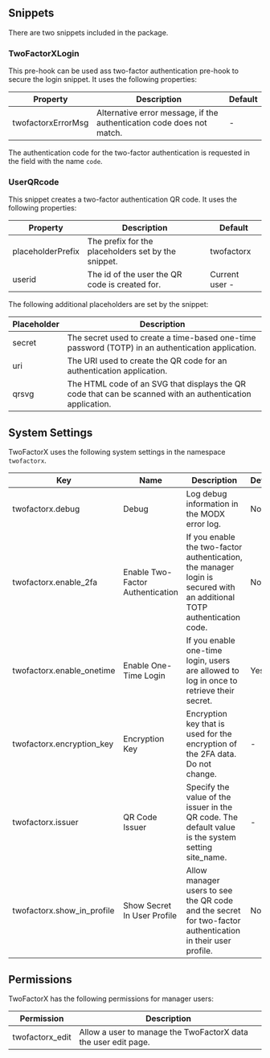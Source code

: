 ## Snippets

There are two snippets included in the package.

### TwoFactorXLogin

This pre-hook can be used ass two-factor authentication pre-hook to secure the
login snippet. It uses the following properties:

| Property           | Description                                                           | Default |
|--------------------|-----------------------------------------------------------------------|---------|
| twofactorxErrorMsg | Alternative error message, if the authentication code does not match. | -       |

The authentication code for the two-factor authentication is requested in the
field with the name `code`.

### UserQRcode

This snippet creates a two-factor authentication QR code. It uses the following properties:

| Property          | Description                                         | Default        |
|-------------------|-----------------------------------------------------|----------------|
| placeholderPrefix | The prefix for the placeholders set by the snippet. | twofactorx     |
| userid            | The id of the user the QR code is created for.      | Current user - |

The following additional placeholders are set by the snippet:

| Placeholder | Description                                                                                               | 
|-------------|-----------------------------------------------------------------------------------------------------------|
| secret      | The secret used to create a time-based one-time password (TOTP) in an authentication application.         |
| uri         | The URI used to create the QR code for an authentication application.                                     |
| qrsvg       | The HTML code of an SVG that displays the QR code that can be scanned with an authentication application. |


## System Settings

TwoFactorX uses the following system settings in the namespace `twofactorx`.

| Key                        | Name                             | Description                                                                                                            | Default |
|----------------------------|----------------------------------|------------------------------------------------------------------------------------------------------------------------|---------|
| twofactorx.debug           | Debug                            | Log debug information in the MODX error log.                                                                           | No      |
| twofactorx.enable_2fa      | Enable Two-Factor Authentication | If you enable the two-factor authentication, the manager login is secured with an additional TOTP authentication code. | No      |
| twofactorx.enable_onetime  | Enable One-Time Login            | If you enable one-time login, users are allowed to log in once to retrieve their secret.                               | Yes     |
| twofactorx.encryption_key  | Encryption Key                   | Encryption key that is used for the encryption of the 2FA data. Do not change.                                         | -       |
| twofactorx.issuer          | QR Code Issuer                   | Specify the value of the issuer in the QR code. The default value is the system setting site_name.                     | -       |
| twofactorx.show_in_profile | Show Secret In User Profile      | Allow manager users to see the QR code and the secret for two-factor authentication in their user profile.             | No      |

## Permissions

TwoFactorX has the following permissions for manager users:

| Permission      | Description                                                    |                                                                                                                   
|-----------------|----------------------------------------------------------------|
| twofactorx_edit | Allow a user to manage the TwoFactorX data the user edit page. |
